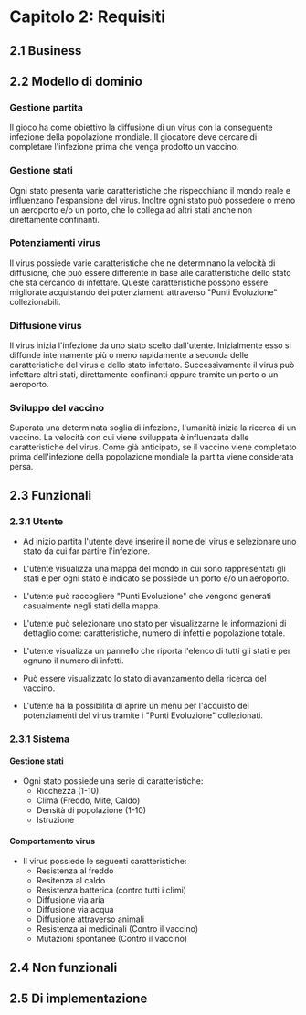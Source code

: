 # Capitolo 2: Requisiti

## 2.1 Business

## 2.2 Modello di dominio

### Gestione partita

Il gioco ha come obiettivo la diffusione di un virus con la conseguente infezione della popolazione mondiale. Il giocatore deve cercare di completare l'infezione prima che venga prodotto un vaccino.

### Gestione stati

Ogni stato presenta varie caratteristiche che rispecchiano il mondo reale e influenzano l'espansione del virus. Inoltre ogni stato può possedere o meno un aeroporto e/o un porto, che lo collega ad altri stati anche non direttamente confinanti.

### Potenziamenti virus

Il virus possiede varie caratteristiche che ne determinano la velocità di diffusione, che può essere differente in base alle caratteristiche dello stato che sta cercando di infettare. Queste caratteristiche possono essere migliorate acquistando dei potenziamenti attraverso "Punti Evoluzione" collezionabili.

### Diffusione virus

Il virus inizia l'infezione da uno stato scelto dall'utente. Inizialmente esso si diffonde internamente più o meno rapidamente a seconda delle caratteristiche del virus e dello stato infettato. Successivamente il virus può infettare altri stati, direttamente confinanti oppure tramite un porto o un aeroporto.

### Sviluppo del vaccino

Superata una determinata soglia di infezione, l'umanità inizia la ricerca di un vaccino. La velocità con cui viene sviluppata è influenzata dalle caratteristiche del virus. Come già anticipato, se il vaccino viene completato prima dell'infezione della popolazione mondiale la partita viene considerata persa.

## 2.3 Funzionali

### 2.3.1 Utente

- Ad inizio partita l'utente deve inserire il nome del virus e selezionare uno stato da cui far partire l'infezione.

- L'utente visualizza una mappa del mondo in cui sono rappresentati gli stati e per ogni stato è indicato se possiede un porto e/o un aeroporto.

- L'utente può raccogliere "Punti Evoluzione" che vengono generati casualmente negli stati della mappa.

- L'utente può selezionare uno stato per visualizzarne le informazioni di dettaglio come: caratteristiche, numero di infetti e popolazione totale.

- L'utente visualizza un pannello che riporta l'elenco di tutti gli stati e per ognuno il numero di infetti.

- Può essere visualizzato lo stato di avanzamento della ricerca del vaccino.

- L'utente ha la possibilità di aprire un menu per l'acquisto dei potenziamenti del virus tramite i "Punti Evoluzione" collezionati. 

### 2.3.1 Sistema

#### Gestione stati

- Ogni stato possiede una serie di caratteristiche:
  -  Ricchezza (1-10)
  -  Clima (Freddo, Mite, Caldo)
  -  Densità di popolazione (1-10)
  -  Istruzione 

#### Comportamento virus

- Il virus possiede le seguenti caratteristiche: 
  - Resistenza al freddo
  - Resitenza al caldo
  - Resistenza batterica (contro tutti i climi)
  - Diffusione via aria
  - Diffusione via acqua
  - Diffusione attraverso animali
  - Resistenza ai medicinali (Contro il vaccino)
  - Mutazioni spontanee (Contro il vaccino)

## 2.4 Non funzionali

## 2.5 Di implementazione
